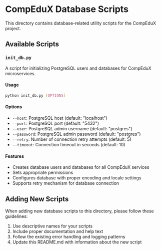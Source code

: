 # CompEduX Database Scripts

This directory contains database-related utility scripts for the CompEduX project.

## Available Scripts

### `init_db.py`

A script for initializing PostgreSQL users and databases for CompEduX microservices.

#### Usage

```bash
python init_db.py [OPTIONS]
```

#### Options

- `--host`: PostgreSQL host (default: "localhost")
- `--port`: PostgreSQL port (default: "5432")
- `--user`: PostgreSQL admin username (default: "postgres")
- `--password`: PostgreSQL admin password (default: "postgres")
- `--retry`: Number of connection retry attempts (default: 5)
- `--timeout`: Connection timeout in seconds (default: 10)

#### Features

- Creates database users and databases for all CompEduX services
- Sets appropriate permissions
- Configures database with proper encoding and locale settings
- Supports retry mechanism for database connection

## Adding New Scripts

When adding new database scripts to this directory, please follow these guidelines:

1. Use descriptive names for your scripts
2. Include proper documentation and help text
3. Follow the existing error handling and logging patterns
4. Update this README.md with information about the new script

